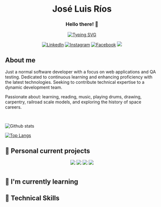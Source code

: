 <h1 align="center">José Luis Ríos</h1>
<h3 align="center">Hello there! 👋</h3>

<div align="center">
    <a href="https://git.io/typing-svg">
        <img src="https://readme-typing-svg.demolab.com?font=Fira+Code&size=28&pause=1000&color=02DF49&center=true&random=false&width=435&lines=Software+Engineer;Always+learning+new+things" alt="Typing SVG" />
    </a>
</div>

<div align="center">

[![LinkedIn](https://img.shields.io/badge/LinkedIn-0077B5?style=for-the-badge&logo=linkedin&logoColor=white)](https://www.linkedin.com/in/jlrd75/)
[![Instagram](https://img.shields.io/badge/Instagram-E4405F?style=for-the-badge&logo=instagram&logoColor=white)](https://www.instagram.com/nowhere_man_75/)
[![Facebook](https://img.shields.io/badge/Facebook-1877F2?style=for-the-badge&logo=facebook&logoColor=white)](https://www.facebook.com/hal9k75/)
![](https://komarev.com/ghpvc/?username=jlrios&color=brightgreen&style=for-the-badge)
</div>

<h2>About me</h2>
<p>
    Just a normal software developer with a focus on web applications and QA testing. Dedicated to continuous learning and enhancing proficiency with the latest technologies. Seeking to contribute technical expertise to a dynamic development team.
</p>
<p>
    Passionate about: learning, reading, music, playing drums, drawing, carpentry, railroad scale models, and exploring the history of space careers.
</p>

<br>

![Github stats](https://github-readme-stats.vercel.app/api?username=jlrios&theme=radical&show_icons=true&count_private=true&hide=issues)

[![Top Langs](https://github-readme-stats.vercel.app/api/top-langs/?username=jlrios&theme=radical&layout=compact)](https://github.com/yeazin)

<h2>🔭 Personal current projects</h2>
<p align="center">
    <img style="margin-bottom:10px;" src="https://github-readme-stats.vercel.app/api/pin/?username=jlrios&theme=react&repo=aldana-photography"/>
    <img style="margin-bottom:10px;" src="https://github-readme-stats.vercel.app/api/pin/?username=jlrios&theme=react&repo=aldana-photography"/>
    <img style="margin-bottom:10px;" src="https://github-readme-stats.vercel.app/api/pin/?username=jlrios&theme=react&repo=aldana-photography"/>
    <img style="margin-bottom:10px;" src="https://github-readme-stats.vercel.app/api/pin/?username=jlrios&theme=react&repo=aldana-photography"/>
</p>

<h2>🌱 I'm currently learning</h2>

<h2>🚀 Technical Skills</h2>








